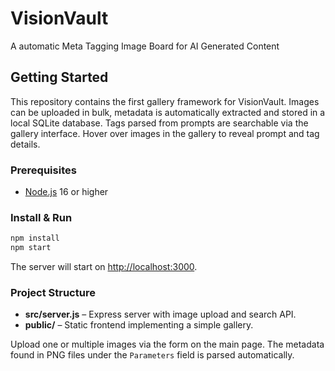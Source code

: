 # VisionVault
A automatic Meta Tagging Image Board for AI Generated Content

## Getting Started
This repository contains the first gallery framework for VisionVault. Images can be uploaded in bulk, metadata is automatically extracted and stored in a local SQLite database. Tags parsed from prompts are searchable via the gallery interface. Hover over images in the gallery to reveal prompt and tag details.

### Prerequisites
- [Node.js](https://nodejs.org/) 16 or higher

### Install & Run
```bash
npm install
npm start
```
The server will start on [http://localhost:3000](http://localhost:3000).

### Project Structure
- **src/server.js** – Express server with image upload and search API.
- **public/** – Static frontend implementing a simple gallery.

Upload one or multiple images via the form on the main page. The metadata found in PNG files under the `Parameters` field is parsed automatically.
